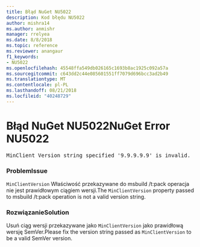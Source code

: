 ```yaml
---
title: Błąd NuGet NU5022
description: Kod błędu NU5022
author: mishra14
ms.author: anmishr
manager: rrelyea
ms.date: 8/8/2018
ms.topic: reference
ms.reviewer: anangaur
f1_keywords:
- NU5022
ms.openlocfilehash: 45548ffa549db026165c1693b8ac1925c092a57a
ms.sourcegitcommit: c643dd2c44e085601551ff7079d696bcc3ad2b49
ms.translationtype: MT
ms.contentlocale: pl-PL
ms.lasthandoff: 08/21/2018
ms.locfileid: "40248729"
---
```

# <a name="nuget-error-nu5022"></a><span data-ttu-id="48887-103">Błąd NuGet NU5022</span><span class="sxs-lookup"><span data-stu-id="48887-103">NuGet Error NU5022</span></span>
<pre>MinClient Version string specified '9.9.9.9.9' is invalid.</pre>

### <a name="issue"></a><span data-ttu-id="48887-104">Problem</span><span class="sxs-lookup"><span data-stu-id="48887-104">Issue</span></span>

<span data-ttu-id="48887-105">`MinClientVersion` Właściwość przekazywane do msbuild /t:pack operacja nie jest prawidłowym ciągiem wersji.</span><span class="sxs-lookup"><span data-stu-id="48887-105">The `MinClientVersion` property passed to msbuild /t:pack operation is not a valid version string.</span></span>


### <a name="solution"></a><span data-ttu-id="48887-106">Rozwiązanie</span><span class="sxs-lookup"><span data-stu-id="48887-106">Solution</span></span>

<span data-ttu-id="48887-107">Usuń ciąg wersji przekazywane jako `MinClientVersion` jako prawidłową wersję SemVer.</span><span class="sxs-lookup"><span data-stu-id="48887-107">Please fix the version string passed as `MinClientVersion` to be a valid SemVer version.</span></span>

